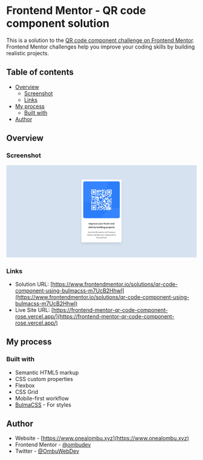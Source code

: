 # Frontend Mentor - QR code component solution

This is a solution to the [QR code component challenge on Frontend Mentor](https://www.frontendmentor.io/challenges/qr-code-component-iux_sIO_H). Frontend Mentor challenges help you improve your coding skills by building realistic projects. 

## Table of contents

- [Overview](#overview)
  - [Screenshot](#screenshot)
  - [Links](#links)
- [My process](#my-process)
  - [Built with](#built-with)
- [Author](#author)


## Overview

### Screenshot

![](./screenshot.png)


### Links

- Solution URL: [https://www.frontendmentor.io/solutions/qr-code-component-using-bulmacss-m7UcB2Hhwl](https://www.frontendmentor.io/solutions/qr-code-component-using-bulmacss-m7UcB2Hhwl)
- Live Site URL: [https://frontend-mentor-qr-code-component-rose.vercel.app/](https://frontend-mentor-qr-code-component-rose.vercel.app/)

## My process

### Built with

- Semantic HTML5 markup
- CSS custom properties
- Flexbox
- CSS Grid
- Mobile-first workflow
- [BulmaCSS](https://bulmacss.io/) - For styles


## Author

- Website - [https://www.onealombu.xyz](https://www.onealombu.xyz)
- Frontend Mentor - [@ombudev](https://www.frontendmentor.io/profile/ombudev)
- Twitter - [@OmbuWebDev](https://www.twitter.com/OmbuWebDev)
